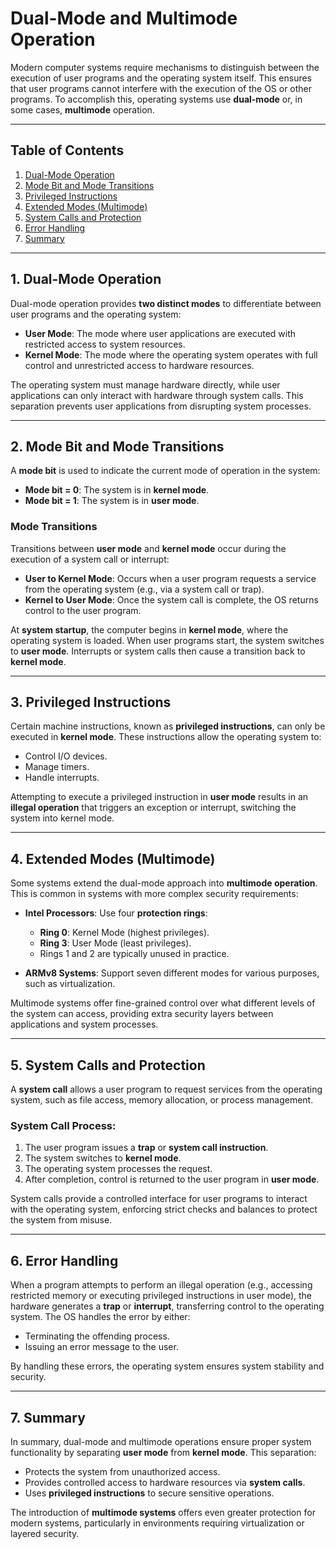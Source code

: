 # Dual-Mode and Multimode Operation

Modern computer systems require mechanisms to distinguish between the execution of user programs and the operating system itself. This ensures that user programs cannot interfere with the execution of the OS or other programs. To accomplish this, operating systems use **dual-mode** or, in some cases, **multimode** operation.

---

## Table of Contents

1. [Dual-Mode Operation](#dual-mode-operation)
2. [Mode Bit and Mode Transitions](#mode-bit-and-mode-transitions)
3. [Privileged Instructions](#privileged-instructions)
4. [Extended Modes (Multimode)](#extended-modes-multimode)
5. [System Calls and Protection](#system-calls-and-protection)
6. [Error Handling](#error-handling)
7. [Summary](#summary)

---

## 1. Dual-Mode Operation

Dual-mode operation provides **two distinct modes** to differentiate between user programs and the operating system:

- **User Mode**: The mode where user applications are executed with restricted access to system resources.
- **Kernel Mode**: The mode where the operating system operates with full control and unrestricted access to hardware resources.

The operating system must manage hardware directly, while user applications can only interact with hardware through system calls. This separation prevents user applications from disrupting system processes.

---

## 2. Mode Bit and Mode Transitions

A **mode bit** is used to indicate the current mode of operation in the system:
- **Mode bit = 0**: The system is in **kernel mode**.
- **Mode bit = 1**: The system is in **user mode**.

### Mode Transitions

Transitions between **user mode** and **kernel mode** occur during the execution of a system call or interrupt:

- **User to Kernel Mode**: Occurs when a user program requests a service from the operating system (e.g., via a system call or trap).
- **Kernel to User Mode**: Once the system call is complete, the OS returns control to the user program.

At **system startup**, the computer begins in **kernel mode**, where the operating system is loaded. When user programs start, the system switches to **user mode**. Interrupts or system calls then cause a transition back to **kernel mode**.

---

## 3. Privileged Instructions

Certain machine instructions, known as **privileged instructions**, can only be executed in **kernel mode**. These instructions allow the operating system to:
- Control I/O devices.
- Manage timers.
- Handle interrupts.
  
Attempting to execute a privileged instruction in **user mode** results in an **illegal operation** that triggers an exception or interrupt, switching the system into kernel mode.

---

## 4. Extended Modes (Multimode)

Some systems extend the dual-mode approach into **multimode operation**. This is common in systems with more complex security requirements:

- **Intel Processors**: Use four **protection rings**:
  - **Ring 0**: Kernel Mode (highest privileges).
  - **Ring 3**: User Mode (least privileges).
  - Rings 1 and 2 are typically unused in practice.
  
- **ARMv8 Systems**: Support seven different modes for various purposes, such as virtualization.

Multimode systems offer fine-grained control over what different levels of the system can access, providing extra security layers between applications and system processes.

---

## 5. System Calls and Protection

A **system call** allows a user program to request services from the operating system, such as file access, memory allocation, or process management.

### System Call Process:
1. The user program issues a **trap** or **system call instruction**.
2. The system switches to **kernel mode**.
3. The operating system processes the request.
4. After completion, control is returned to the user program in **user mode**.

System calls provide a controlled interface for user programs to interact with the operating system, enforcing strict checks and balances to protect the system from misuse.

---

## 6. Error Handling

When a program attempts to perform an illegal operation (e.g., accessing restricted memory or executing privileged instructions in user mode), the hardware generates a **trap** or **interrupt**, transferring control to the operating system. The OS handles the error by either:
- Terminating the offending process.
- Issuing an error message to the user.

By handling these errors, the operating system ensures system stability and security.

---

## 7. Summary

In summary, dual-mode and multimode operations ensure proper system functionality by separating **user mode** from **kernel mode**. This separation:
- Protects the system from unauthorized access.
- Provides controlled access to hardware resources via **system calls**.
- Uses **privileged instructions** to secure sensitive operations.

The introduction of **multimode systems** offers even greater protection for modern systems, particularly in environments requiring virtualization or layered security.
